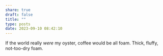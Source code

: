 ```yaml
---
share: true
draft: false
title: ""
type: posts
date: 2023-09-10 08:42:10
---
```


If the world really _were_ my oyster, coffee would be all foam. Thick, fluffy, not-too-dry foam. 
